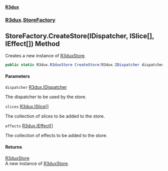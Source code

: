 #### [R3dux](R3dux.md 'R3dux')
### [R3dux](R3dux.md#R3dux 'R3dux').[StoreFactory](StoreFactory.md 'R3dux.StoreFactory')

## StoreFactory.CreateStore(IDispatcher, ISlice[], IEffect[]) Method

Creates a new instance of [R3duxStore](R3duxStore.md 'R3dux.R3duxStore').

```csharp
public static R3dux.R3duxStore CreateStore(R3dux.IDispatcher dispatcher, R3dux.ISlice[] slices, R3dux.IEffect[] effects);
```
#### Parameters

<a name='R3dux.StoreFactory.CreateStore(R3dux.IDispatcher,R3dux.ISlice[],R3dux.IEffect[]).dispatcher'></a>

`dispatcher` [R3dux.IDispatcher](https://docs.microsoft.com/en-us/dotnet/api/R3dux.IDispatcher 'R3dux.IDispatcher')

The dispatcher to be used by the store.

<a name='R3dux.StoreFactory.CreateStore(R3dux.IDispatcher,R3dux.ISlice[],R3dux.IEffect[]).slices'></a>

`slices` [R3dux.ISlice](https://docs.microsoft.com/en-us/dotnet/api/R3dux.ISlice 'R3dux.ISlice')[[]](https://docs.microsoft.com/en-us/dotnet/api/System.Array 'System.Array')

The collection of slices to be added to the store.

<a name='R3dux.StoreFactory.CreateStore(R3dux.IDispatcher,R3dux.ISlice[],R3dux.IEffect[]).effects'></a>

`effects` [R3dux.IEffect](https://docs.microsoft.com/en-us/dotnet/api/R3dux.IEffect 'R3dux.IEffect')[[]](https://docs.microsoft.com/en-us/dotnet/api/System.Array 'System.Array')

The collection of effects to be added to the store.

#### Returns
[R3duxStore](R3duxStore.md 'R3dux.R3duxStore')  
A new instance of [R3duxStore](R3duxStore.md 'R3dux.R3duxStore').